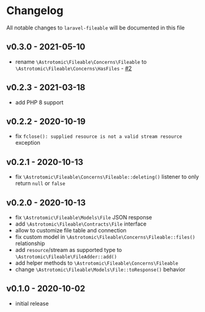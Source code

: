 # Changelog

All notable changes to `laravel-fileable` will be documented in this file

## v0.3.0 - 2021-05-10

-   rename `\Astrotomic\Fileable\Concerns\Fileable` to `\Astrotomic\Fileable\Concerns\HasFiles` - [#2](https://github.com/Astrotomic/laravel-fileable/pull/2)

## v0.2.3 - 2021-03-18

-   add PHP 8 support

## v0.2.2 - 2020-10-19

-   fix `fclose(): supplied resource is not a valid stream resource` exception

## v0.2.1 - 2020-10-13

-   fix `\Astrotomic\Fileable\Concerns\Fileable::deleting()` listener to only return `null` or `false`

## v0.2.0 - 2020-10-13

-   fix `\Astrotomic\Fileable\Models\File` JSON response
-   add `\Astrotomic\Fileable\Contracts\File` interface
-   allow to customize file table and connection
-   fix custom model in `\Astrotomic\Fileable\Concerns\Fileable::files()` relationship
-   add `resource`/stream as supported type to `\Astrotomic\Fileable\FileAdder::add()`
-   add helper methods to `\Astrotomic\Fileable\Concerns\Fileable`
-   change `\Astrotomic\Fileable\Models\File::toResponse()` behavior

## v0.1.0 - 2020-10-02

-   initial release
